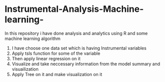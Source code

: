 # Instrumental-Analysis-Machine-learning-
In this repository i have done analysis and analytics using R and some machine learning algorithm
1. I have choose one data set which is having Instrumental variables
2. Apply tsls function for some of the variable 
3. Then apply linear regression on it
4. Visualize and take neccessary information from the model summary and visuailization
5. Apply Tree on it and make visualization on it
